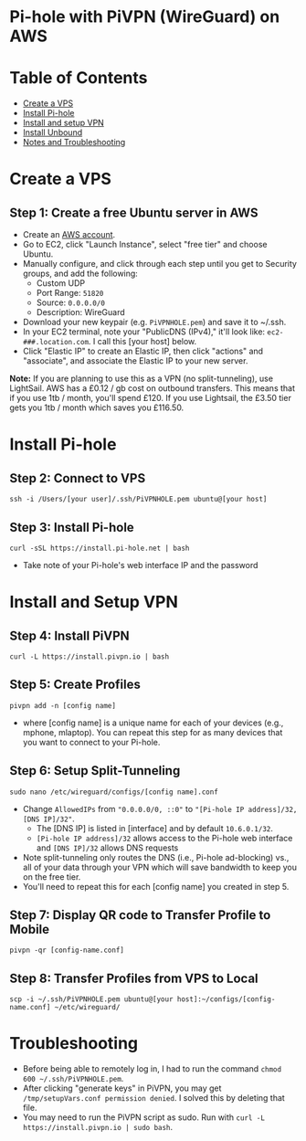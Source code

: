 # Pi-hole with PiVPN (WireGuard) on AWS

# Table of Contents
* [Create a VPS](#create-a-VPS)
* [Install Pi-hole](#Install-Pi-hole)
* [Install and setup VPN](#Install-and-setup-your-VPN)
* [Install Unbound](#Install-Unbound)
* [Notes and Troubleshooting](#Notes)

# Create a VPS
## Step 1: Create a free Ubuntu server in AWS

* Create an [AWS account](https://aws.amazon.com/free/).
* Go to EC2, click "Launch Instance", select "free tier" and choose Ubuntu.
* Manually configure, and click through each step until you get to Security groups, and add the following:
	* Custom UDP
	* Port Range: `51820`
	* Source: `0.0.0.0/0`
	* Description: WireGuard
* Download your new keypair (e.g. `PiVPNHOLE.pem`) and save it to ~/.ssh.
* In your EC2 terminal, note your "PublicDNS (IPv4)," it'll look like: `ec2-###.location.com`. I call this [your host] below.
* Click "Elastic IP" to create an Elastic IP, then click "actions" and "associate", and associate the Elastic IP to your new server.

**Note:** If you are planning to use this as a VPN (no split-tunneling), use LightSail. AWS has a £0.12 / gb cost on outbound transfers. This means that if you use 1tb / month, you'll spend £120. If you use Lightsail, the £3.50 tier gets you 1tb / month which saves you £116.50.

# Install Pi-hole

## Step 2: Connect to VPS

`ssh -i /Users/[your user]/.ssh/PiVPNHOLE.pem ubuntu@[your host]` 

## Step 3: Install Pi-hole

`curl -sSL https://install.pi-hole.net | bash`
* Take note of your Pi-hole's web interface IP and the password

# Install and Setup VPN

## Step 4: Install PiVPN
`curl -L https://install.pivpn.io | bash`

## Step 5: Create Profiles

`pivpn add -n [config name]`
*  where [config name] is a unique name for each of your devices (e.g., mphone, mlaptop). You can repeat this step for as many devices that you want to connect to your Pi-hole.

## Step 6: Setup Split-Tunneling
`sudo nano /etc/wireguard/configs/[config name].conf`
* Change `AllowedIPs` from `"0.0.0.0/0, ::0"` to `"[Pi-hole IP address]/32, [DNS IP]/32"`. 
	* The [DNS IP] is listed in [interface] and by default `10.6.0.1/32`.
	* `[Pi-hole IP address]/32` allows access to the Pi-hole web interface and `[DNS IP]/32` allows DNS requests 
* Note split-tunneling only routes the DNS (i.e., Pi-hole ad-blocking) vs., all of your data through your VPN which will save bandwidth to keep you on the free tier.
* You'll need to repeat this for each [config name] you created in step 5.

## Step 7: Display QR code to Transfer Profile to Mobile
`pivpn -qr [config-name.conf]`

## Step 8: Transfer Profiles from VPS to Local

`scp -i ~/.ssh/PiVPNHOLE.pem ubuntu@[your host]:~/configs/[config-name.conf] ~/etc/wireguard/`

# Troubleshooting
* Before being able to remotely log in, I had to run the command `chmod 600 ~/.ssh/PiVPNHOLE.pem`.
* After clicking "generate keys" in PiVPN, you may get `/tmp/setupVars.conf permission denied`. I solved this by deleting that file.
* You may need to run the PiVPN script as sudo. Run with `curl -L https://install.pivpn.io | sudo bash`.

